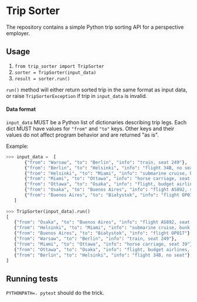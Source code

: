 # Trip Sorter

The repository contains a simple Python trip sorting API for a perspective employer.
 
 ## Usage
 1. `from trip_sorter import TripSorter`
 1. `sorter = TripSorter(input_data)`
 1. `result = sorter.run()`
 
 `run()` method will either return sorted trip in the same format as input data, or raise `TripSorterException` if trip in `input_data` is invalid. 
 
 #### Data format
 `input_data` MUST be a Python list of dictionaries describing trip legs. Each dict MUST have values for  `"from"` and `"to"` keys. 
 Other keys and their values do not affect program behavior and are returned "as is".
 
 Example:
 ```python
>>> input_data =  [
        {"from": "Warsaw", "to": "Berlin", "info": "train, seat 249"},
        {"from": "Berlin", "to": "Helsinki", "info": "flight 34B, no seat"},
        {"from": "Helsinki", "to": "Miami", "info": "submarine cruise, bunk 5"},
        {"from": "Miami", "to": "Ottawa", "info": "horse carriage, seat 39"},
        {"from": "Ottawa", "to": "Osaka", "info": "flight, budget airlines, seat 092"},
        {"from": "Osaka", "to": "Buenos Aires", "info": "flight AS892, seat 19"},
        {"from": "Buenos Aires", "to": "Białystok", "info": "flight OP017"},
    ]
    
>>> TripSorter(input_data).run()
[
    {"from": "Osaka", "to": "Buenos Aires", "info": "flight AS892, seat 19"},
    {"from": "Helsinki", "to": "Miami", "info": "submarine cruise, bunk 5"},
    {"from": "Buenos Aires", "to": "Białystok", "info": "flight OP017"},
    {"from": "Warsaw", "to": "Berlin", "info": "train, seat 249"},
    {"from": "Miami", "to": "Ottawa", "info": "horse carriage, seat 39"},
    {"from": "Ottawa", "to": "Osaka", "info": "flight, budget airlines, seat 092"},
    {"from": "Berlin", "to": "Helsinki", "info": "flight 34B, no seat"},
]
```

## Running tests
`PYTHONPATH=. pytest` should do the trick.